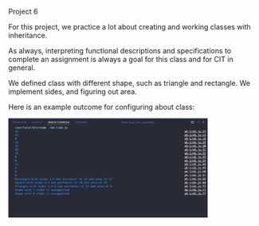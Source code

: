 Project 6

For this project, we practice a lot about creating and working classes with inheritance.

As always, interpreting functional descriptions and specifications to complete an assignment is always a goal for this class and for CIT in general. 

We defined class with different shape, such as triangle and rectangle. We implement sides, and figuring out area. 

Here is an example outcome for configuring about class:

<img src="p6.png" width= 400 height= 200>
